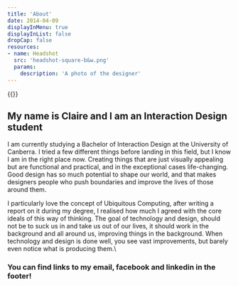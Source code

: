```yaml
---
title: 'About'
date: 2014-04-09
displayInMenu: true
displayInList: false
dropCap: false
resources:
- name: Headshot
  src: 'headshot-square-b&w.png'
  params:
    description: 'A photo of the designer'
---
```


{{<smallimg src="Headshot" alt="A photo of the designer"  width="250px">}}

## My name is Claire and I am an Interaction Design student

I am currently studying a Bachelor of Interaction Design at the University of Canberra. I tried a few different things before landing in this field, but I know I am in the right place now. Creating things that are just visually appealing but are functional and practical, and in the exceptional cases life-changing. Good design has so much potential to shape our world, and that makes designers people who push boundaries and improve the lives of those around them.

I particularly love the concept of Ubiquitous Computing, after writing a report on it during my degree, I realised how much I agreed with the core ideals of this way of thinking. The goal of technology and design, should not be to suck us in and take us out of our lives, it should work in the background and all around us, improving things in the background. When technology and design is done well, you see vast improvements, but barely even notice what is producing them.\

### You can find links to my email, facebook and linkedin in the footer!